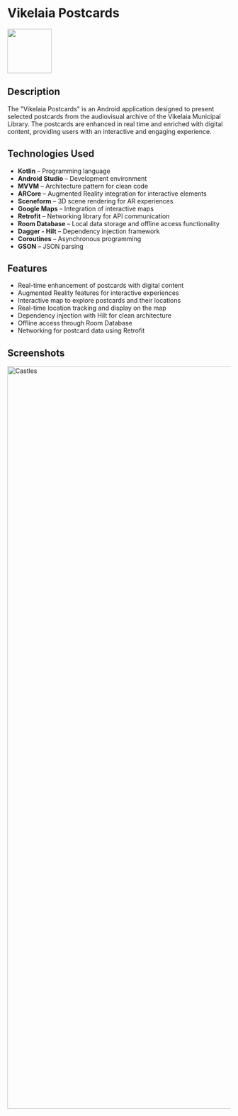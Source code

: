 # Vikelaia Postcards

<img width="100" src="https://github.com/user-attachments/assets/92e72955-3f5b-479c-a01a-06dd97c55f60" />

## Description
The "Vikelaia Postcards" is an Android application designed to present selected postcards from the audiovisual archive of the Vikelaia Municipal Library. The postcards are enhanced in real time and enriched with digital content, providing users with an interactive and engaging experience.

## Technologies Used  
- **Kotlin** – Programming language  
- **Android Studio** – Development environment  
- **MVVM** – Architecture pattern for clean code  
- **ARCore** – Augmented Reality integration for interactive elements  
- **Sceneform** – 3D scene rendering for AR experiences  
- **Google Maps** – Integration of interactive maps  
- **Retrofit** – Networking library for API communication  
- **Room Database** – Local data storage and offline access functionality  
- **Dagger - Hilt** – Dependency injection framework  
- **Coroutines** – Asynchronous programming  
- **GSON** – JSON parsing  

## Features  
- Real-time enhancement of postcards with digital content  
- Augmented Reality features for interactive experiences  
- Interactive map to explore postcards and their locations  
- Real-time location tracking and display on the map  
- Dependency injection with Hilt for clean architecture  
- Offline access through Room Database  
- Networking for postcard data using Retrofit  

## Screenshots
<img width="1676" alt="Castles" src="https://github.com/user-attachments/assets/bda84d46-bf2f-4599-946c-e4dcca50dca6" />

